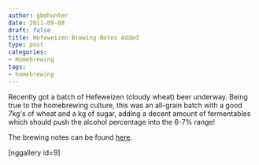 ```yaml
---
author: gbmhunter
date: 2011-09-08
draft: false
title: Hefeweizen Brewing Notes Added
type: post
categories:
- Homebrewing
tags:
- homebrewing
---
```


Recently got a batch of Hefeweizen (cloudy wheat) beer underway. Being true to the homebrewing culture, this was an all-grain batch with a good 7kg's of wheat and a kg of sugar, adding a decent amount of fermentables which should push the alcohol percentage into the 6-7% range!

The brewing notes can be found [here](/homebrewing/brewing-notes/hefe-weizen-brewing-notes).

[nggallery id=9]
